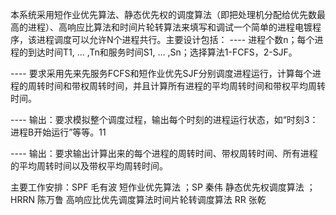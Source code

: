 本系统采用短作业优先算法、静态优先权的调度算法（即把处理机分配给优先数最高的进程）、高响应比算法和时间片轮转算法来填写和调试一个简单的进程电镀程序，该进程调度可以允许N个进程共行。主要设计包括： ---- 进程个数n；每个进程的到达时间T1, … ,Tn和服务时间S1, … ,Sn；选择算法1-FCFS，2-SJF。

---- 要求采用先来先服务FCFS和短作业优先SJF分别调度进程运行，计算每个进程的周转时间和带权周转时间，并且计算所有进程的平均周转时间和带权平均周转时间。

---- 输出：要求模拟整个调度过程，输出每个时刻的进程运行状态，如“时刻3：进程B开始运行”等等。11

---- 输出：要求输出计算出来的每个进程的周转时间、带权周转时间、所有进程的平均周转时间以及带权平均周转时间。

主要工作安排：SPF 毛有波 短作业优先算法 ；SP 秦伟 静态优先权调度算法 ；HRRN 陈万鲁 高响应比优先调度算法时间片轮转调度算法 RR 张乾
